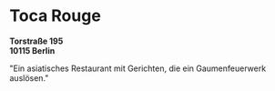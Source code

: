# Toca Rouge
**Torstraße 195  
10115 Berlin**

"Ein asiatisches Restaurant mit Gerichten, die ein Gaumenfeuerwerk auslösen."
